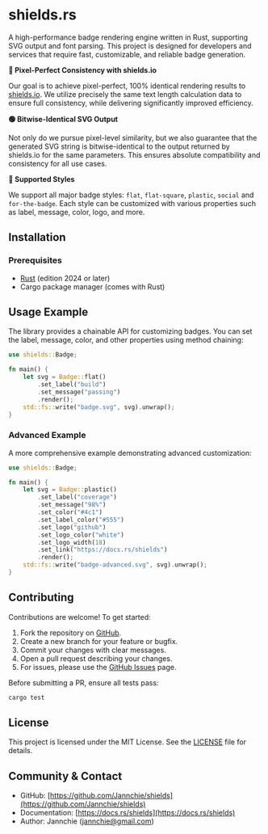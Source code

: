 # shields.rs

A high-performance badge rendering engine written in Rust, supporting SVG output and font parsing. This project is designed for developers and services that require fast, customizable, and reliable badge generation.

**🎯 Pixel-Perfect Consistency with shields.io**

Our goal is to achieve pixel-perfect, 100% identical rendering results to [shields.io](https://shields.io/). We utilize precisely the same text length calculation data to ensure full consistency, while delivering significantly improved efficiency.

**🟢 Bitwise-Identical SVG Output**

Not only do we pursue pixel-level similarity, but we also guarantee that the generated SVG string is bitwise-identical to the output returned by shields.io for the same parameters. This ensures absolute compatibility and consistency for all use cases.

**🎨 Supported Styles**

We support all major badge styles: `flat`, `flat-square`, `plastic`, `social` and `for-the-badge`. Each style can be customized with various properties such as label, message, color, logo, and more.

## Installation

### Prerequisites

- [Rust](https://www.rust-lang.org/tools/install) (edition 2024 or later)
- Cargo package manager (comes with Rust)

## Usage Example

The library provides a chainable API for customizing badges. You can set the label, message, color, and other properties using method chaining:

```rust
use shields::Badge;

fn main() {
    let svg = Badge::flat()
        .set_label("build")
        .set_message("passing")
        .render();
    std::fs::write("badge.svg", svg).unwrap();
}
```

### Advanced Example

A more comprehensive example demonstrating advanced customization:

```rust
use shields::Badge;

fn main() {
    let svg = Badge::plastic()
        .set_label("coverage")
        .set_message("98%")
        .set_color("#4c1")
        .set_label_color("#555")
        .set_logo("github")
        .set_logo_color("white")
        .set_logo_width(18)
        .set_link("https://docs.rs/shields")
        .render();
    std::fs::write("badge-advanced.svg", svg).unwrap();
}
```

## Contributing

Contributions are welcome! To get started:

1. Fork the repository on [GitHub](https://github.com/Jannchie/shields).
2. Create a new branch for your feature or bugfix.
3. Commit your changes with clear messages.
4. Open a pull request describing your changes.
5. For issues, please use the [GitHub Issues](https://github.com/Jannchie/shields/issues) page.

Before submitting a PR, ensure all tests pass:

```bash
cargo test
```

## License

This project is licensed under the MIT License. See the [LICENSE](LICENSE) file for details.

## Community & Contact

- GitHub: [https://github.com/Jannchie/shields](https://github.com/Jannchie/shields)
- Documentation: [https://docs.rs/shields](https://docs.rs/shields)
- Author: Jannchie (<jannchie@gmail.com>)
